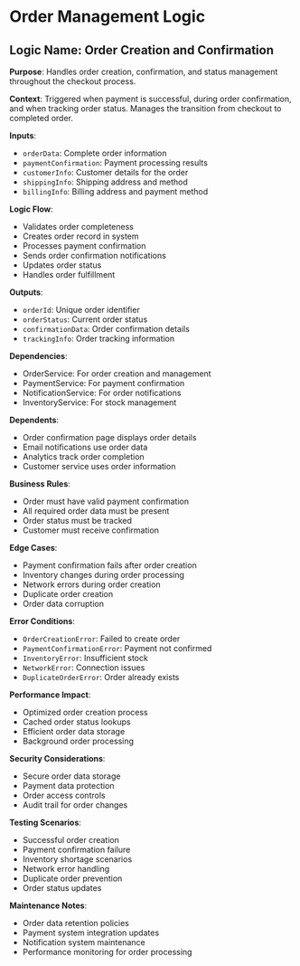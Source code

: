 # Order Management Logic

## Logic Name: Order Creation and Confirmation

**Purpose**: Handles order creation, confirmation, and status management throughout the checkout process.

**Context**: Triggered when payment is successful, during order confirmation, and when tracking order status. Manages the transition from checkout to completed order.

**Inputs**:
- `orderData`: Complete order information
- `paymentConfirmation`: Payment processing results
- `customerInfo`: Customer details for the order
- `shippingInfo`: Shipping address and method
- `billingInfo`: Billing address and payment method

**Logic Flow**:
- Validates order completeness
- Creates order record in system
- Processes payment confirmation
- Sends order confirmation notifications
- Updates order status
- Handles order fulfillment

**Outputs**:
- `orderId`: Unique order identifier
- `orderStatus`: Current order status
- `confirmationData`: Order confirmation details
- `trackingInfo`: Order tracking information

**Dependencies**:
- OrderService: For order creation and management
- PaymentService: For payment confirmation
- NotificationService: For order notifications
- InventoryService: For stock management

**Dependents**:
- Order confirmation page displays order details
- Email notifications use order data
- Analytics track order completion
- Customer service uses order information

**Business Rules**:
- Order must have valid payment confirmation
- All required order data must be present
- Order status must be tracked
- Customer must receive confirmation

**Edge Cases**:
- Payment confirmation fails after order creation
- Inventory changes during order processing
- Network errors during order creation
- Duplicate order creation
- Order data corruption

**Error Conditions**:
- `OrderCreationError`: Failed to create order
- `PaymentConfirmationError`: Payment not confirmed
- `InventoryError`: Insufficient stock
- `NetworkError`: Connection issues
- `DuplicateOrderError`: Order already exists

**Performance Impact**:
- Optimized order creation process
- Cached order status lookups
- Efficient order data storage
- Background order processing

**Security Considerations**:
- Secure order data storage
- Payment data protection
- Order access controls
- Audit trail for order changes

**Testing Scenarios**:
- Successful order creation
- Payment confirmation failure
- Inventory shortage scenarios
- Network error handling
- Duplicate order prevention
- Order status updates

**Maintenance Notes**:
- Order data retention policies
- Payment system integration updates
- Notification system maintenance
- Performance monitoring for order processing
